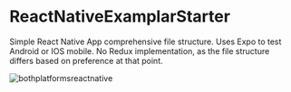 # ReactNativeExamplarStarter
Simple React Native App comprehensive file structure. Uses Expo to test Android or IOS mobile. No Redux implementation, as the file structure differs based on preference at that point.

![bothplatformsreactnative](https://user-images.githubusercontent.com/34944774/36071311-7ce9eb94-0eda-11e8-9303-81e0199d169a.png)
